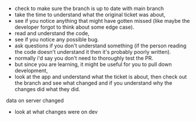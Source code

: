 - check to make sure the branch is up to date with main branch 
- take the time to understand what the original ticket was about, 
- see if you notice anything that might have gotten missed (like maybe the developer forgot to think about some edge case).  
- read and understand the code, 
- see if you notice any possible bug.  
- ask questions if you don't understand something (if the person reading the code doesn't understand it then it's probably poorly written).
- normally i'd say you don't need to thoroughly test the PR.  
- but since you are learning, it might be useful for you to pull down development, 
- look at the app and understand what the ticket is about, then check out the branch and see what changed and if you understand why the changes did what they did.


data on server changed 
- look at what changes were on dev 